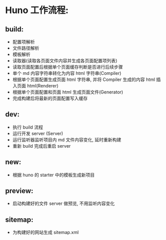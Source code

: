# Huno 工作流程:

## build:

- 配置项解析
- 文件路径解析
- 模板解析
- 读取器(读取各页面文件内容并生成各页面配置项列表)
- 读取页面配置后根据单个页面缓存判断是否进行后续步骤
- 单个 md 内容字符串转化为内容 html 字符串(Compiler)
- 根据单个页面配置生成页面 html 字符串, 并将 Compiler 生成的内容 html 插入页面 html(Renderer)
- 根据单个页面配置和页面 html 生成页面文件(Generator)
- 完成构建后将最新的页面配置写入缓存

## dev:

- 执行 build 流程
- 运行开发 server (Server)
- 运行监听器监听项目内 md 文件内容变化, 延时重新构建
- 重新 build 完成后重启 server

## new:

- 根据 huno 的 starter 中的模板生成新项目

## preview:

- 启动构建好的文件 server 做预览, 不用监听内容变化

## sitemap:

- 为构建好的网站生成 sitemap.xml
